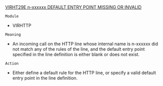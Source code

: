 [VIRHT29E n-xxxxxx DEFAULT ENTRY POINT MISSING OR INVALID](https://virtel.readthedocs.io/en/latest/manuals/virtel/Virtel459MG/messages.html?highlight=VIRHT29E#VIRHT29E)

`Module`
- VIRHTTP

`Meaning`
- An incoming call on the HTTP line whose internal name is n-xxxxxx did not match any of the rules of the line, and the default entry point specified in the line definition is either blank or does not exist.

`Action`
- 	Either define a default rule for the HTTP line, or specify a valid default entry point in the line definition.

